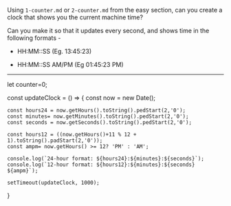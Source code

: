 Using `1-counter.md` or `2-counter.md` from the easy section, can you create a
clock that shows you the current machine time?

Can you make it so that it updates every second, and shows time in the following formats - 

 - HH:MM::SS (Eg. 13:45:23)

 - HH:MM::SS AM/PM (Eg 01:45:23 PM)
---------------------------------------------------------------------

let counter=0;

const updateClock = () => {
    const now = new Date();

    const hours24 = now.getHours().toString().pedStart(2,'0');
    const minutes= now.getMinutes().toString().pedStart(2,'0');
    const seconds = now.getSeconds().toString().pedStart(2,'0');

    const hours12 = ((now.getHours()+11 % 12 + 1).toString().padStart(2,'0'));
    const ampm= now.getHours() >= 12? 'PM' : 'AM';
    
    console.log(`24-hour format: ${hours24}:${minutes}:${seconds}`);
    console.log(`12-hour format: ${hours12}:${minutes}:${seconds} ${ampm}`);

    setTimeout(updateClock, 1000);
}
